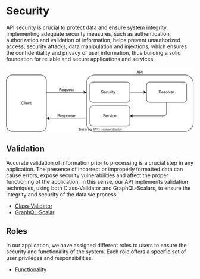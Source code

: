 # Security

API security is crucial to protect data and ensure system integrity. Implementing adequate security measures, such as authentication, authorization and validation of information, helps prevent unauthorized access, security attacks, data manipulation and injections, which ensures the confidentiality and privacy of user information, thus building a solid foundation for reliable and secure applications and services.

![api security diagram](security.drawio.svg)

## Validation

Accurate validation of information prior to processing is a crucial step in any application. The presence of incorrect or improperly formatted data can cause errors, expose security vulnerabilities and affect the proper functioning of the application. In this sense, our API implements validation techniques, using both Class-Validator and GraphQL-Scalars, to ensure the integrity and security of the data we process.

- [Class-Validator](./class-validator.md)
- [GraphQL-Scalar](./graphql-scalar.md)

## Roles

In our application, we have assigned different roles to users to ensure the security and functionality of the system. Each role offers a specific set of user privileges and responsibilities. 

- [Functionality](./../functionality/docs/functionality.md)